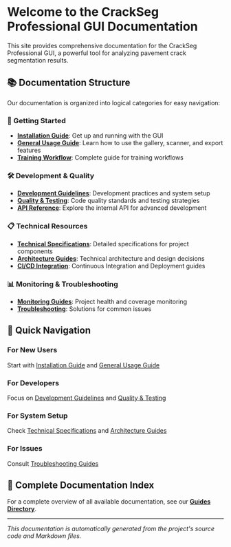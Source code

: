 # Welcome to the CrackSeg Professional GUI Documentation

This site provides comprehensive documentation for the CrackSeg Professional GUI, a powerful tool
for analyzing pavement crack segmentation results.

## 📚 Documentation Structure

Our documentation is organized into logical categories for easy navigation:

### 🎯 Getting Started

- **[Installation Guide](guides/workflows/CLEAN_INSTALLATION.md)**: Get up and running with the GUI
- **[General Usage Guide](guides/usage/USAGE.md)**: Learn how to use the gallery, scanner, and
  export features
- **[Training Workflow](guides/workflows/WORKFLOW_TRAINING.md)**: Complete guide for training workflows

### 🛠️ Development & Quality

- **[Development Guidelines](guides/development/)**: Development practices and system setup
- **[Quality & Testing](guides/quality/)**: Code quality standards and testing strategies
- **[API Reference](api/gui_components.md)**: Explore the internal API for advanced development

### 📋 Technical Resources

- **[Technical Specifications](guides/specifications/)**: Detailed specifications for project components
- **[Architecture Guides](guides/architecture/)**: Technical architecture and design decisions
- **[CI/CD Integration](guides/cicd/)**: Continuous Integration and Deployment guides

### 📊 Monitoring & Troubleshooting

- **[Monitoring Guides](guides/monitoring/)**: Project health and coverage monitoring
- **[Troubleshooting](guides/troubleshooting/)**: Solutions for common issues

## 🚀 Quick Navigation

### For New Users

Start with [Installation Guide](guides/workflows/CLEAN_INSTALLATION.md) and [General Usage Guide](guides/usage/USAGE.md)

### For Developers

Focus on [Development Guidelines](guides/development/) and [Quality & Testing](guides/quality/)

### For System Setup

Check [Technical Specifications](guides/specifications/) and [Architecture Guides](guides/architecture/)

### For Issues

Consult [Troubleshooting Guides](guides/troubleshooting/)

## 📁 Complete Documentation Index

For a complete overview of all available documentation, see our **[Guides Directory](guides/README.md)**.

---

*This documentation is automatically generated from the project's source code and Markdown files.*
